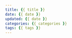```yaml
---
title: {{ title }}
date: {{ date }}
updated: {{ date }}
categories: {{ categories }}
tags: {{ tags }}
---
```


